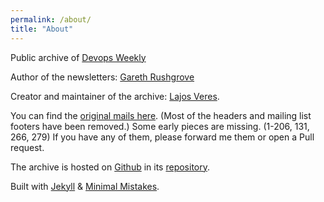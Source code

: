 ```yaml
---
permalink: /about/
title: "About"
---
```


Public archive of [Devops Weekly](https://www.devopsweekly.com/)

Author of the newsletters: [Gareth Rushgrove](https://morethanseven.net)

Creator and maintainer of the archive: [Lajos Veres](https://lajosveres.com/).

You can find the [original mails here](https://github.com/devopsweeklyarchive/devopsweeklyarchive.github.io/tree/master/originals).
(Most of the headers and mailing list footers have been removed.)
Some early pieces are missing. (1-206, 131, 266, 279)
If you have any of them, please forward me them or open a Pull request.

The archive is hosted on [Github](https://github.com/) in its
    [repository](https://github.com/devopsweeklyarchive/devopsweeklyarchive.github.io).

Built with [Jekyll](https://jekyllrb.com) &
    [Minimal Mistakes](https://mademistakes.com/work/minimal-mistakes-jekyll-theme/).

